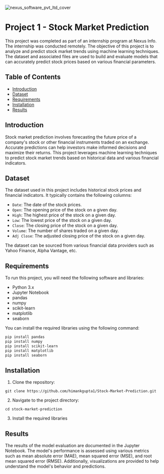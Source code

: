 ![nexus_software_pvt_ltd_cover](https://github.com/Shreyaprasad21/Project-3-AI-ML-Series-Multiple-Disease-Detection-system/assets/142075353/1e542e0d-2db0-41cb-99b7-d8f61c9da7cb)
# Project 1 - Stock Market Prediction

This project was completed as part of an internship program at Nexus Info. The internship was conducted remotely. The objective of this project is to analyze and predict stock market trends using machine learning techniques. The dataset and associated files are used to build and evaluate models that can accurately predict stock prices based on various financial parameters.

## Table of Contents

- [Introduction](#introduction)
- [Dataset](#dataset)
- [Requirements](#requirements)
- [Installation](#installation)
- [Results](#results)

## Introduction

Stock market prediction involves forecasting the future price of a company's stock or other financial instruments traded on an exchange. Accurate predictions can help investors make informed decisions and maximize their returns. This project leverages machine learning techniques to predict stock market trends based on historical data and various financial indicators.

## Dataset

The dataset used in this project includes historical stock prices and financial indicators. It typically contains the following columns:

- `Date`: The date of the stock prices.
- `Open`: The opening price of the stock on a given day.
- `High`: The highest price of the stock on a given day.
- `Low`: The lowest price of the stock on a given day.
- `Close`: The closing price of the stock on a given day.
- `Volume`: The number of shares traded on a given day.
- `Adj Close`: The adjusted closing price of the stock on a given day.

The dataset can be sourced from various financial data providers such as Yahoo Finance, Alpha Vantage, etc.

## Requirements

To run this project, you will need the following software and libraries:

- Python 3.x
- Jupyter Notebook
- pandas
- numpy
- scikit-learn
- matplotlib
- seaborn

You can install the required libraries using the following command:

```bash
pip install pandas
pip install numpy
pip install scikit-learn
pip install matplotlib
pip install seaborn
```
## Installation
1. Clone the repository:
```
git clone https://github.com/himankgupta1/Stock-Market-Prediction.git
```
2. Navigate to the project directory:
```
cd stock-market-prediction
```
3. Install the required libraries

## Results
The results of the model evaluation are documented in the Jupyter Notebook. The model's performance is assessed using various metrics such as mean absolute error (MAE), mean squared error (MSE), and root mean squared error (RMSE). Additionally, visualizations are provided to help understand the model's behavior and predictions.

